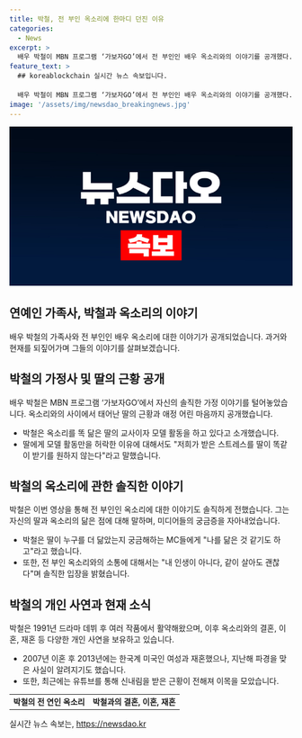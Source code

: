 ```yaml
---
title: 박철, 전 부인 옥소리에 한마디 던진 이유
categories:
  - News
excerpt: >
  배우 박철이 MBN 프로그램 ‘가보자GO’에서 전 부인인 배우 옥소리와의 이야기를 공개했다. 이혼과 비난을 딛고 딸에 대한 마음을 솔직하게 털어놓았는데, 똑 닮은 딸의 근황과 모델 활동, 옥소리에 관한 이야기도 공개했다. 그는 나를 닮은 것 같기도 하고라며 딸과 전 부인에 대한 솔직한 이야기를 전하며 이목을 집중시켰다. 1991년 데뷔한 박철은 이혼 후 재혼했으며 최근 근황이 유튜브를 통해 공개되어 큰 관심을 끌고 있다.
feature_text: >
  ## koreablockchain 실시간 뉴스 속보입니다.

  배우 박철이 MBN 프로그램 ‘가보자GO’에서 전 부인인 배우 옥소리와의 이야기를 공개했다. 이혼과 비난을 딛고 딸에 대한 마음을 솔직하게 털어놓았는데, 똑 닮은 딸의 근황과 모델 활동, 옥소리에 관한 이야기도 공개했다. 그는 나를 닮은 것 같기도 하고라며 딸과 전 부인에 대한 솔직한 이야기를 전하며 이목을 집중시켰다. 1991년 데뷔한 박철은 이혼 후 재혼했으며 최근 근황이 유튜브를 통해 공개되어 큰 관심을 끌고 있다.
image: '/assets/img/newsdao_breakingnews.jpg'
---
```


<p><img src="/assets/img/newsdao_breakingnews.jpg" alt="koreablockchain 속보" /></p>

<h2 data-ke-size="size26">연예인 가족사, 박철과 옥소리의 이야기</h2>

<p data-ke-size="size16">배우 박철의 가족사와 전 부인인 배우 옥소리에 대한 이야기가 공개되었습니다. 과거와 현재를 되짚어가며 그들의 이야기를 살펴보겠습니다.</p>

<h2 data-ke-size="size24">박철의 가정사 및 딸의 근황 공개</h2>

<p data-ke-size="size16">배우 박철은 MBN 프로그램 ‘가보자GO’에서 자신의 솔직한 가정 이야기를 털어놓았습니다. 옥소리와의 사이에서 태어난 딸의 근황과 애정 어린 마음까지 공개했습니다.</p>

<ul>
    <li>박철은 옥소리를 똑 닮은 딸의 교사이자 모델 활동을 하고 있다고 소개했습니다.</li>
    <li>딸에게 모델 활동만을 허락한 이유에 대해서도 "저희가 받은 스트레스를 딸이 똑같이 받기를 원하지 않는다"라고 말했습니다.</li>
</ul>

<h2 data-ke-size="size24">박철의 옥소리에 관한 솔직한 이야기</h2>

<p data-ke-size="size16">박철은 이번 영상을 통해 전 부인인 옥소리에 대한 이야기도 솔직하게 전했습니다. 그는 자신의 딸과 옥소리의 닮은 점에 대해 말하며, 미디어들의 궁금증을 자아내었습니다.</p>

<ul>
    <li>박철은 딸이 누구를 더 닮았는지 궁금해하는 MC들에게 "나를 닮은 것 같기도 하고"라고 했습니다.</li>
    <li>또한, 전 부인 옥소리와의 소통에 대해서는 "내 인생이 아니다, 같이 살아도 괜찮다"며 솔직한 입장을 밝혔습니다.</li>
</ul>

<h2 data-ke-size="size24">박철의 개인 사연과 현재 소식</h2>

<p data-ke-size="size16">박철은 1991년 드라마 데뷔 후 여러 작품에서 활약해왔으며, 이후 옥소리와의 결혼, 이혼, 재혼 등 다양한 개인 사연을 보유하고 있습니다.</p>

<ul>
    <li>2007년 이혼 후 2013년에는 한국계 미국인 여성과 재혼했으나, 지난해 파경을 맞은 사실이 알려지기도 했습니다.</li>
    <li>또한, 최근에는 유튜브를 통해 신내림을 받은 근황이 전해져 이목을 모았습니다.</li>
</ul>

<table>
    <tr>
        <td style="text-align: center; height: 17px;"><b>박철의 전 연인 옥소리</b></td>
        <td style="text-align: center; height: 17px;"><b>박철과의 결혼, 이혼, 재혼</b></td>
    </tr>
</table>

<p data-ke-size="size16"></p>
실시간 뉴스 속보는, <a href="https://newsdao.kr" rel="dofollow">https://newsdao.kr</a>


